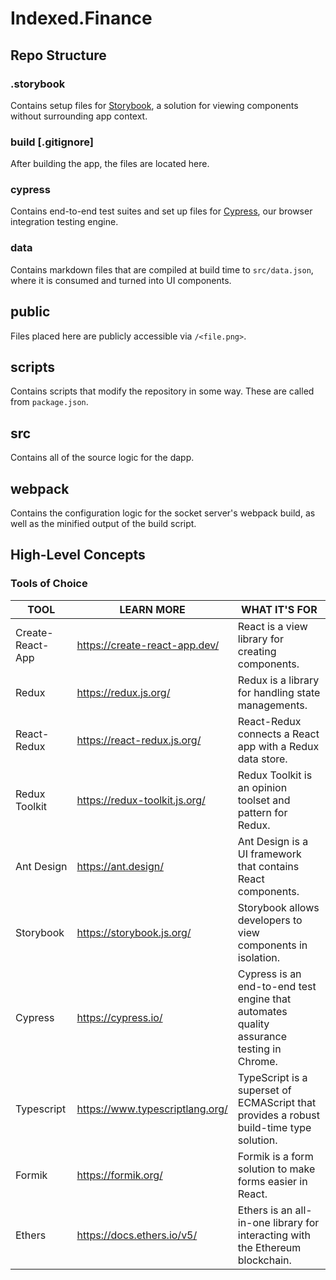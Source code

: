 # Indexed.Finance

## Repo Structure

### .storybook

Contains setup files for [Storybook](https://storybook.js.org/), a solution for viewing components without surrounding app context.

### build [.gitignore]

After building the app, the files are located here.

### cypress

Contains end-to-end test suites and set up files for [Cypress](https://www.cypress.io/), our browser integration testing engine.

### data

Contains markdown files that are compiled at build time to `src/data.json`, where it is consumed and turned into UI components.

## public

Files placed here are publicly accessible via `/<file.png>`.

## scripts

Contains scripts that modify the repository in some way. These are called from `package.json`.

## src

Contains all of the source logic for the dapp.

## webpack

Contains the configuration logic for the socket server's webpack build, as well as the minified output of the build script.

## High-Level Concepts

### Tools of Choice

| TOOL             | LEARN MORE                      | WHAT IT'S FOR                                                                            |
| ---------------- | ------------------------------- | ---------------------------------------------------------------------------------------- |
| Create-React-App | https://create-react-app.dev/   | React is a view library for creating components.                                         |
| Redux            | https://redux.js.org/           | Redux is a library for handling state managements.                                       |
| React-Redux      | https://react-redux.js.org/     | React-Redux connects a React app with a Redux data store.                                |
| Redux Toolkit    | https://redux-toolkit.js.org/   | Redux Toolkit is an opinion toolset and pattern for Redux.                               |
| Ant Design       | https://ant.design/             | Ant Design is a UI framework that contains React components.                             |
| Storybook        | https://storybook.js.org/       | Storybook allows developers to view components in isolation.                             |
| Cypress          | https://cypress.io/             | Cypress is an end-to-end test engine that automates quality assurance testing in Chrome. |
| Typescript       | https://www.typescriptlang.org/ | TypeScript is a superset of ECMAScript that provides a robust build-time type solution.  |
| Formik           | https://formik.org/             | Formik is a form solution to make forms easier in React.                                 |
| Ethers           | https://docs.ethers.io/v5/      | Ethers is an all-in-one library for interacting with the Ethereum blockchain.            |

